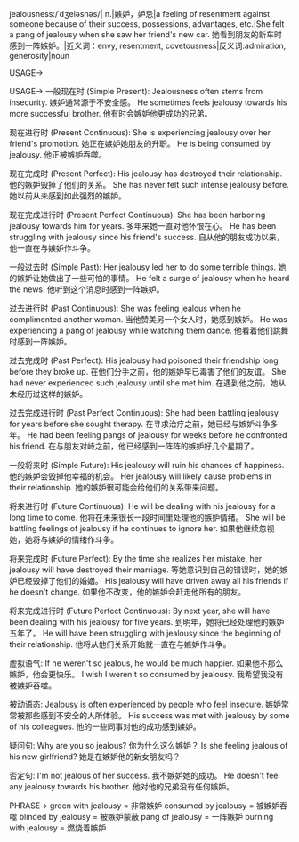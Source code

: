jealousness:/ˈdʒeləsnəs/| n.|嫉妒，妒忌|a feeling of resentment against someone because of their success, possessions, advantages, etc.|She felt a pang of jealousy when she saw her friend's new car. 她看到朋友的新车时感到一阵嫉妒。|近义词：envy, resentment, covetousness|反义词:admiration, generosity|noun

USAGE->

USAGE->
一般现在时 (Simple Present):
Jealousness often stems from insecurity. 嫉妒通常源于不安全感。
He sometimes feels jealousy towards his more successful brother. 他有时会嫉妒他更成功的兄弟。

现在进行时 (Present Continuous):
She is experiencing jealousy over her friend's promotion. 她正在嫉妒她朋友的升职。
He is being consumed by jealousy. 他正被嫉妒吞噬。

现在完成时 (Present Perfect):
His jealousy has destroyed their relationship. 他的嫉妒毁掉了他们的关系。
She has never felt such intense jealousy before. 她以前从未感到如此强烈的嫉妒。

现在完成进行时 (Present Perfect Continuous):
She has been harboring jealousy towards him for years. 多年来她一直对他怀恨在心。
He has been struggling with jealousy since his friend's success. 自从他的朋友成功以来，他一直在与嫉妒作斗争。

一般过去时 (Simple Past):
Her jealousy led her to do some terrible things. 她的嫉妒让她做出了一些可怕的事情。
He felt a surge of jealousy when he heard the news. 他听到这个消息时感到一阵嫉妒。

过去进行时 (Past Continuous):
She was feeling jealous when he complimented another woman. 当他赞美另一个女人时，她感到嫉妒。
He was experiencing a pang of jealousy while watching them dance. 他看着他们跳舞时感到一阵嫉妒。

过去完成时 (Past Perfect):
His jealousy had poisoned their friendship long before they broke up. 在他们分手之前，他的嫉妒早已毒害了他们的友谊。
She had never experienced such jealousy until she met him. 在遇到他之前，她从未经历过这样的嫉妒。

过去完成进行时 (Past Perfect Continuous):
She had been battling jealousy for years before she sought therapy. 在寻求治疗之前，她已经与嫉妒斗争多年。
He had been feeling pangs of jealousy for weeks before he confronted his friend. 在与朋友对峙之前，他已经感到一阵阵的嫉妒好几个星期了。

一般将来时 (Simple Future):
His jealousy will ruin his chances of happiness. 他的嫉妒会毁掉他幸福的机会。
Her jealousy will likely cause problems in their relationship. 她的嫉妒很可能会给他们的关系带来问题。


将来进行时 (Future Continuous):
He will be dealing with his jealousy for a long time to come. 他将在未来很长一段时间里处理他的嫉妒情绪。
She will be battling feelings of jealousy if he continues to ignore her. 如果他继续忽视她，她将与嫉妒的情绪作斗争。

将来完成时 (Future Perfect):
By the time she realizes her mistake, her jealousy will have destroyed their marriage. 等她意识到自己的错误时，她的嫉妒已经毁掉了他们的婚姻。
His jealousy will have driven away all his friends if he doesn't change. 如果他不改变，他的嫉妒会赶走他所有的朋友。

将来完成进行时 (Future Perfect Continuous):
By next year, she will have been dealing with his jealousy for five years. 到明年，她将已经处理他的嫉妒五年了。
He will have been struggling with jealousy since the beginning of their relationship. 他将从他们关系开始就一直在与嫉妒作斗争。


虚拟语气:
If he weren't so jealous, he would be much happier. 如果他不那么嫉妒，他会更快乐。
I wish I weren't so consumed by jealousy. 我希望我没有被嫉妒吞噬。

被动语态:
Jealousy is often experienced by people who feel insecure. 嫉妒常常被那些感到不安全的人所体验。
His success was met with jealousy by some of his colleagues. 他的一些同事对他的成功感到嫉妒。

疑问句:
Why are you so jealous? 你为什么这么嫉妒？
Is she feeling jealous of his new girlfriend? 她是在嫉妒他的新女朋友吗？

否定句:
I'm not jealous of her success. 我不嫉妒她的成功。
He doesn't feel any jealousy towards his brother. 他对他的兄弟没有任何嫉妒。


PHRASE->
green with jealousy = 非常嫉妒
consumed by jealousy = 被嫉妒吞噬
blinded by jealousy = 被嫉妒蒙蔽
pang of jealousy = 一阵嫉妒
burning with jealousy = 燃烧着嫉妒
